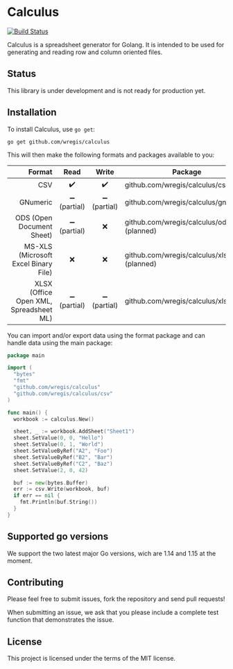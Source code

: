# Calculus

[![Build Status](https://github.com/wregis/calculus/workflows/Go/badge.svg)](https://github.com/wregis/calculus/actions)

Calculus is a spreadsheet generator for Golang. It is intended to be used for generating and reading row and column
oriented files.

## Status

This library is under development and is not ready for production yet.

## Installation

To install Calculus, use `go get`:

```
go get github.com/wregis/calculus
```

This will then make the following formats and packages available to you:

Format|Read|Write|Package
-:|:-:|:-:|-
CSV|✔️|✔️|github.com/wregis/calculus/csv
GNumeric|➖ (partial)|➖ (partial)|github.com/wregis/calculus/gnumeric
ODS (Open Document Sheet) |➖ (partial)|❌|github.com/wregis/calculus/ods (planned)
MS-XLS (Microsoft Excel Binary File) |❌|❌|github.com/wregis/calculus/xls (planned)
XLSX (Office Open XML, Spreadsheet ML)|➖ (partial)|➖ (partial)|github.com/wregis/calculus/xlsx

You can import and/or export data using the format package and can handle data using the main package:

```go
package main

import (
  "bytes"
  "fmt"
  "github.com/wregis/calculus"
  "github.com/wregis/calculus/csv"
)

func main() {
  workbook := calculus.New()

  sheet, _ := workbook.AddSheet("Sheet1")
  sheet.SetValue(0, 0, "Hello")
  sheet.SetValue(0, 1, "World")
  sheet.SetValueByRef("A2", "Foo")
  sheet.SetValueByRef("B2", "Bar")
  sheet.SetValueByRef("C2", "Baz")
  sheet.SetValue(2, 0, 42)

  buf := new(bytes.Buffer)
  err := csv.Write(workbook, buf)
  if err == nil {
    fmt.Println(buf.String())
  }
}
```

## Supported go versions

We support the two latest major Go versions, wich are 1.14 and 1.15 at the moment.

## Contributing

Please feel free to submit issues, fork the repository and send pull requests!

When submitting an issue, we ask that you please include a complete test function that demonstrates the issue.

## License

This project is licensed under the terms of the MIT license.
